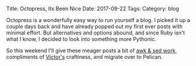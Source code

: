 Title: Octopress, Its Been Nice
Date: 2017-09-22
Tags: 
Category: blog


Octopress is a wonderfully easy way to run yourself a blog.  I picked it up a couple days back and have already popped out my first ever posts with minimal effort.  But alternatives and options abound, and since Ruby isn't what I know, I decided to look into something more Pythonic.

So this weekend I'll give these meager posts a bit of [awk & sed work](http://blog.dornea.nu/2014/06/18/migrate-this-blog-from-octopress-to-pelican/), compliments of [Victor's](https://github.com/dorneanu) craftiness, and migrate over to Pelican.
